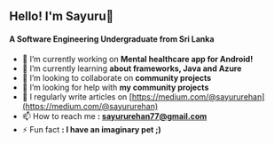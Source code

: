 <h2 align="left">Hello! I'm Sayuru👋</h1>
<h4 align="left">A Software Engineering Undergraduate from Sri Lanka</h3>

- 🔭 I’m currently working on **Mental healthcare app for Android!**
- 🌱 I’m currently learning **about frameworks, Java and Azure**
- 👯 I’m looking to collaborate on **community projects**
- 🤝 I’m looking for help with **my community projects**
- 📝 I regularly write articles on [https://medium.com/@sayururehan](https://medium.com/@sayururehan)
- 📫 How to reach me **: sayururehan77@gmail.com**
- ⚡ Fun fact **: I have an imaginary pet ;)**

<p align="left">
</p>
